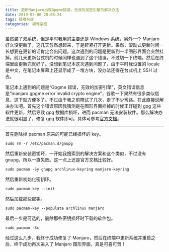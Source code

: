 ```yaml
---
title: 更新Manjaro出现Gpgme错误，无效的加密引擎的解决办法
date: 2019-03-06 20:08:24
tags: 疑难杂症
categories: 疑难杂症
---
```


虽然装了双系统，但是平时我用的主要还是 Windows 系统，另外一个 Manjaro 好久没更新了，这几天忽然想起来，于是赶紧打开更新。果然，滚动式更新时间一长想要在更新的话肯定会出问题。这次遇到的问题是更新到一半图形界面会突然挂掉。前几天更新台式机的时候同样也遇到了这个错误，不过切一下终端，然后在终端里面更新完就好了。没想到笔记本这次遇到问题了，由于平时我设置的 locale 是中文，在笔记本屏幕上还显示成了一堆方块，没办法还得在台式机上 SSH 过去。

笔记本上遇到的问题是“Gpgme 错误，无效的加密引擎”，英文错误信息是“manjaro gpgme error invalid crypto engine”，谷歌一下果然有很多类似信息，这下就方便多了。不过由于我之前瞎试了几次，走了不少弯路。在此直接说解决办法吧。首先这个错误原因我猜测是在图形界面挂掉的时候正好碰到 gpg 这些软件更新，然后导致 gpg 数据库损坏，进而 pacman 无法安装软件。那么解决办法就很明显了，修复 gpg 软件即可。具体可参考[官方文档](https://wiki.manjaro.org/index.php/Pacman_troubleshooting#Errors_about_Keys)。

---

首先删除掉 pacman 原来的可能已经损坏的 key。

```
sudo rm -r /etc/pacman.d/gnupg
```

然后重新安装密钥环，一开始我搜索到的解决方案和这个类似，不过没有 gnupg，所以一直失败。这一点上还是官方文档比较好。

```
sudo pacman -Sy gnupg archlinux-keyring manjaro-keyring
```

然后重新初始化密钥环。

```
sudo pacman-key --init
```

然后加载那些密钥。

```
sudo pacman-key --populate archlinux manjaro
```

最后一步是可选的，删除那些密钥损坏时下载的软件包。

```
sudo pacman -Sc
```

经过这么几步，我终于成功修复了 Manjaro，然后在终端中更新系统并重启之后，终于成功再次进入了 Manjaro 图形界面，真是可喜可贺！
